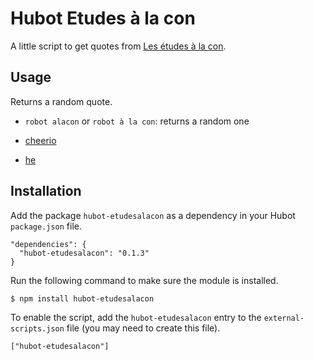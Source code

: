 # Hubot Etudes à la con

A little script to get quotes from [Les études à la con](http://etudesalacon.tumblr.com/).

## Usage

Returns a random quote.

* `robot alacon` or `robot à la con`: returns a random one


* [cheerio](https://github.com/MatthewMueller/cheerio)
* [he](https://github.com/mathiasbynens/he)

## Installation

Add the package `hubot-etudesalacon` as a dependency in your Hubot `package.json` file.

    "dependencies": {
      "hubot-etudesalacon": "0.1.3"
    }

Run the following command to make sure the module is installed.

    $ npm install hubot-etudesalacon

To enable the script, add the `hubot-etudesalacon` entry to the `external-scripts.json` file (you may need to create this file).

    ["hubot-etudesalacon"]
